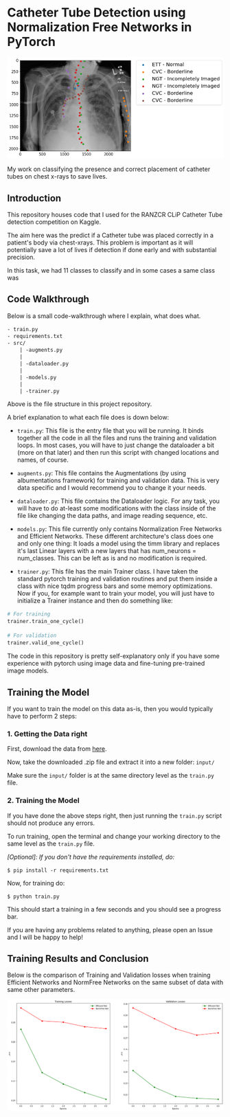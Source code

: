 # Catheter Tube Detection using Normalization Free Networks in PyTorch

![Example Image](assets/__results___19_1.png)

My work on classifying the presence and correct placement of catheter tubes on chest x-rays to save lives.

## Introduction

This repository houses code that I used for the RANZCR CLiP Catheter Tube detection competition on Kaggle.

The aim here was the predict if a Catheter tube was placed correctly in a patient's body via chest-xrays. This problem is important as it will potentially save a lot of lives if detection if done early and with substantial precision.

In this task, we had 11 classes to classify and in some cases a same class was 

## Code Walkthrough

Below is a small code-walkthrough where I explain, what does what.

```
- train.py
- requirements.txt
- src/
    | -augments.py
    |
    | -dataloader.py
    |
    | -models.py
    |
    | -trainer.py
```

Above is the file structure in this project repository.

A brief explanation to what each file does is down below:

* `train.py`: This file is the entry file that you will be running. It binds together all the code in all the files and runs the training and validation loops. In most cases, you will have to just change the dataloader a bit (more on that later) and then run this script with changed locations and names, of course.

* `augments.py`: This file contains the Augmentations (by using albumentations framework) for training and validation data. This is very data specific and I would recommend you to change it your needs.

* `dataloader.py`: This file contains the Dataloader logic. For any task, you will have to do at-least some modifications with the class inside of the file like changing the data paths, and image reading sequence, etc.

* `models.py`: This file currently only contains Normalization Free Networks and Efficient Networks. These different architecture's class does one and only one thing: It loads a model using the timm library and replaces it's last Linear layers with a new layers that has num_neurons = num_classes. This can be left as is and no modification is required.

* `trainer.py`: This file has the main Trainer class. I have taken the standard pytorch training and validation routines and put them inside a class with nice tqdm progress bars and some memory optimizations. Now if you, for example want to train your model, you will just have to initialize a Trainer instance and then do something like:

```python
# For training
trainer.train_one_cycle()

# For validation
trainer.valid_one_cycle()
```

The code in this repository is pretty self-explanatory only if you have some experience with pytorch using image data and fine-tuning pre-trained image models.

## Training the Model

If you want to train the model on this data as-is, then you would typically have to perform 2 steps:

### 1. Getting the Data right

First, download the data from [here](https://www.kaggle.com/c/ranzcr-clip-catheter-line-classification/data).

Now, take the downloaded .zip file and extract it into a new folder: `input/`

Make sure the `input/` folder is at the same directory level as the `train.py` file.

### 2. Training the Model

If you have done the above steps right, then just running the `train.py` script should not produce any errors.

To run training, open the terminal and change your working directory to the same level as the `train.py` file.

*[Optional]: If you don't have the requirements installed, do:*

```shell
$ pip install -r requirements.txt
```

Now, for training do:

```shell
$ python train.py
```

This should start a training in a few seconds and you should see a progress bar.

If you are having any problems related to anything, please open an Issue and I will be happy to help!

## Training Results and Conclusion

Below is the comparison of Training and Validation losses when training Efficient Networks and NormFree Networks on the same subset of data with same other parameters.

![Comparison Results](assets/__results___14_0.png)